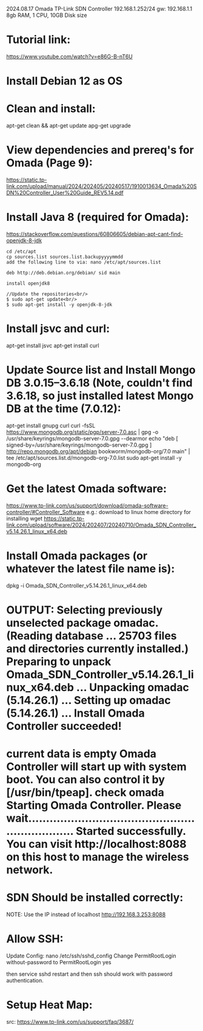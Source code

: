 2024.08.17
Omada TP-Link SDN Controller
192.168.1.252/24
gw: 192.168.1.1
8gb RAM, 1 CPU, 10GB Disk size

# Tutorial link:
https://www.youtube.com/watch?v=e86G-B-nT6U

# Install Debian 12 as OS

# Clean and install:
apt-get clean && apt-get update
apg-get upgrade

# View dependencies and prereq's for Omada (Page 9): 
https://static.tp-link.com/upload/manual/2024/202405/20240517/1910013634_Omada%20SDN%20Controller_User%20Guide_REV5.14.pdf

# Install Java 8 (required for Omada):
https://stackoverflow.com/questions/60806605/debian-apt-cant-find-openjdk-8-jdk

	cd /etc/apt
	cp sources.list sources.list.backupyyyymmdd
    add the following line to via: nano /etc/apt/sources.list

    deb http://deb.debian.org/debian/ sid main

    install openjdk8

    //Update the repositories<br/>
    $ sudo apt-get update<br/>
    $ sudo apt-get install -y openjdk-8-jdk

# Install jsvc and curl:
apt-get install jsvc
apt-get install curl

# Update Source list and Install Mongo DB 3.0.15–3.6.18 (Note, couldn't find 3.6.18, so just installed latest Mongo DB at the time (7.0.12):
apt-get install gnupg curl
curl -fsSL https://www.mongodb.org/static/pgp/server-7.0.asc | gpg -o /usr/share/keyrings/mongodb-server-7.0.gpg --dearmor
echo "deb [ signed-by=/usr/share/keyrings/mongodb-server-7.0.gpg ] http://repo.mongodb.org/apt/debian bookworm/mongodb-org/7.0 main" | tee /etc/apt/sources.list.d/mongodb-org-7.0.list
sudo apt-get install -y mongodb-org

# Get the latest Omada software:
https://www.tp-link.com/us/support/download/omada-software-controller/#Controller_Software
e.g.: download to linux home directory for installing
wget https://static.tp-link.com/upload/software/2024/202407/20240710/Omada_SDN_Controller_v5.14.26.1_linux_x64.deb

# Install Omada packages (or whatever the latest file name is):
dpkg -i Omada_SDN_Controller_v5.14.26.1_linux_x64.deb

OUTPUT:
Selecting previously unselected package omadac.
(Reading database ... 25703 files and directories currently installed.)
Preparing to unpack Omada_SDN_Controller_v5.14.26.1_linux_x64.deb ...
Unpacking omadac (5.14.26.1) ...
Setting up omadac (5.14.26.1) ...
Install Omada Controller succeeded!
==========================
current data is empty
Omada Controller will start up with system boot. You can also control it by [/usr/bin/tpeap]. 
check omada
Starting Omada Controller. Please wait..................................................................
Started successfully.
You can visit http://localhost:8088 on this host to manage the wireless network.
========================

# SDN Should be installed correctly:
NOTE: Use the IP instead of localhost
http://192.168.3.253:8088

# Allow SSH:
Update Config:
nano /etc/ssh/sshd_config
Change
PermitRootLogin without-password
to
PermitRootLogin yes

then service sshd restart and then ssh should work with password authentication.

# Setup Heat Map:
src: https://www.tp-link.com/us/support/faq/3687/